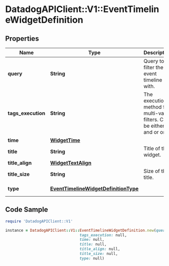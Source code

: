 # DatadogAPIClient::V1::EventTimelineWidgetDefinition

## Properties

Name | Type | Description | Notes
------------ | ------------- | ------------- | -------------
**query** | **String** | Query to filter the event timeline with. | 
**tags_execution** | **String** | The execution method for multi-value filters. Can be either and or or. | [optional] 
**time** | [**WidgetTime**](WidgetTime.md) |  | [optional] 
**title** | **String** | Title of the widget. | [optional] 
**title_align** | [**WidgetTextAlign**](WidgetTextAlign.md) |  | [optional] 
**title_size** | **String** | Size of the title. | [optional] 
**type** | [**EventTimelineWidgetDefinitionType**](EventTimelineWidgetDefinitionType.md) |  | [default to &#39;event_timeline&#39;]

## Code Sample

```ruby
require 'DatadogAPIClient::V1'

instance = DatadogAPIClient::V1::EventTimelineWidgetDefinition.new(query: null,
                                 tags_execution: null,
                                 time: null,
                                 title: null,
                                 title_align: null,
                                 title_size: null,
                                 type: null)
```


